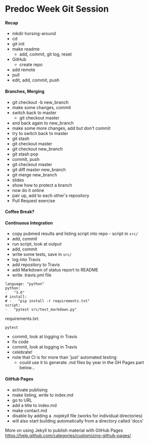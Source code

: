 # Predoc Week Git Session

#### Recap

- mkdir horsing-around
- cd
- git init
- make readme
  - add, commit, git log, reset
- GitHub
  - create repo
- add remote
- pull
- edit, add, commit, push

#### Branches, Merging

- git checkout -b new_branch
- make some changes, commit
- switch back to master
  - git checkout master
- and back again to new_branch
- make some more changes, add but don't commit
- try to switch back to master
- git stash
- git checkout master
- git checkout new_branch
- git stash pop
- commit, push
- git checkout master
- git diff master new_branch
- git merge new_branch
- slides
- show how to protect a branch
- now do it online
- pair up, add to each other's repository
- Pull Request exercise

#### Coffee Break?

#### Continuous Integration

- copy pubmed results and listing script into repo - script in `src/`
- add, commit
- run script, look at output
- add, commit
- write some tests, save in `src/`
- log into Travis
- add repository to Travis
- add Markdown of status report to README
- write .travis.yml file

```
language: "python"
python:
-   "3.6"
# install:
# -   "pip install -r requirements.txt"
script:
-   "pytest src/test_markdown.py"
```

requirements.txt:
```
pytest
```

- commit, look at logging in Travis
- fix code
- commit, look at logging in Travis
- celebrate!
- note that CI is for more than 'just' automated testing
  - could use it to generate .md files by year in the GH Pages part below...

#### GitHub Pages

- activate publising
- make listing, write to index.md
- go to URL
- add a title to index.md
- make contact.md
- disable by adding a .nojekyll file (works for individual directories)
- will also start building automatically from a directory called 'docs'

More on using Jekyll to publish material with GitHub Pages
https://help.github.com/categories/customizing-github-pages/
